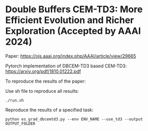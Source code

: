 # Double Buffers CEM-TD3: More Efficient Evolution and Richer Exploration (Accepted by AAAI 2024)
Paper: https://ojs.aaai.org/index.php/AAAI/article/view/29665

Pytorch implementation of DBCEM-TD3 based CEM-TD3: https://arxiv.org/pdf/1810.01222.pdf

To reproduce the results of the paper:

Use sh file to reproduce all results:
```terminal
./run.sh
```


Reproduce the results of a specified task:
```console
python es_grad_dbcemtd3.py --env ENV_NAME --use_td3 --output OUTPUT_FOLDER
```
